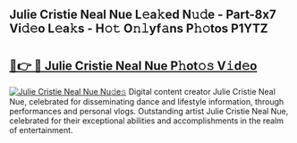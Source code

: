 ## Julie Cristie Neal Nue L𝚎a𝚔ed N𝚞𝚍e - Part-8x7 Vi𝚍𝚎o L𝚎a𝚔s - H𝚘𝚝 O𝚗𝚕yf𝚊ns P𝚑𝚘tos P1YTZ

# <h2><a href="http://kfcvd65.oniu.top/?m=Julie+Cristie+Neal+Nue">🔗👉 🔴 Julie Cristie Neal Nue P𝚑ot𝚘𝚜 V𝚒d𝚎o</a></h2>

[![Julie Cristie Neal Nue Nu𝚍e𝚜](https://i.imgur.com/0qMVB7G.gif)](http://kfcvd65.oniu.top/?m=Julie+Cristie+Neal+Nue)
Digital content creator Julie Cristie Neal Nue, celebrated for disseminating dance and lifestyle information, through performances and personal vlogs. Outstanding artist Julie Cristie Neal Nue, celebrated for their exceptional abilities and accomplishments in the realm of entertainment.  
